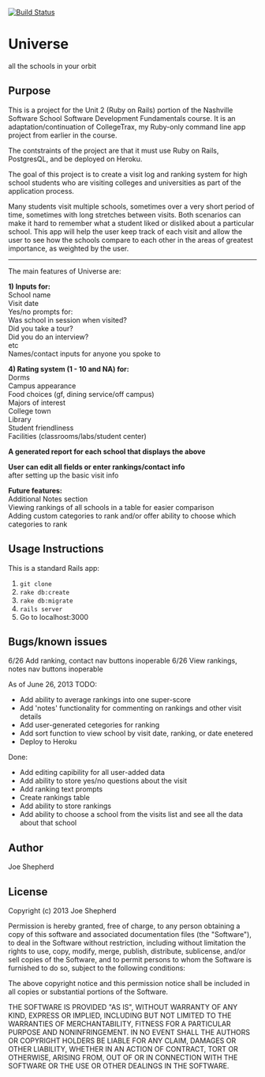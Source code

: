 [![Build Status](https://travis-ci.org/JoeShep/Universe.png)](https://travis-ci.org/JoeShep/Universe)




Universe
=====================
all the schools in your orbit

Purpose
-------

This is a project for the Unit 2 (Ruby on Rails) portion of the Nashville Software School Software Development Fundamentals course. It is an adaptation/continuation of CollegeTrax, my Ruby-only command line app project from earlier in the course.

The contstraints of the project are that it must use Ruby on Rails, PostgresQL, and be deployed on Heroku.

The goal of this project is to create a visit log and ranking system for high school students who are visiting colleges and universities as part of the application process.

Many students visit multiple schools, sometimes over a very short period of time, sometimes with long stretches between visits. Both scenarios can make it hard to remember what a student liked or disliked about a particular school. This app will help the user keep track of each visit and allow the user to see how the schools compare to each other in the areas of greatest importance, as weighted by the user.


--------
The main features of Universe are:

**1) Inputs for:<br>**
  School name<br>
  Visit date<br>
  Yes/no prompts for:<br>
    Was school in session when visited?<br>
    Did you take a tour?<br>
    Did you do an interview?<br>
    etc<br>
  Names/contact inputs for anyone you spoke to<br>

**4) Rating system (1 - 10 and NA) for:<br>**
Dorms<br>
Campus appearance<br>
Food choices
  (gf, dining service/off campus)<br>
Majors of interest<br>
College town<br>
Library<br>
Student friendliness<br>
Facilities (classrooms/labs/student center)<br>

**A generated report for each school that displays the above**<br>

**User can edit all fields or enter rankings/contact info**<br>
after setting up the basic visit info<br>

**Future features:**<br>
Additional Notes section<br>
Viewing rankings of all schools in a table for easier comparison<br>
Adding custom categories to rank and/or offer ability to choose which categories to rank<br>

Usage Instructions
------------------
This is a standard Rails app:

1. `git clone`
2. `rake db:create`
3. `rake db:migrate`
4. `rails server`
5. Go to localhost:3000

Bugs/known issues
-----------------
6/26 Add ranking, contact nav buttons inoperable
6/26 View rankings, notes nav buttons inoperable


As of June 26, 2013
TODO:
<ul>
  <li> Add ability to average rankings into one super-score </li>
  <li> Add 'notes' functionality for commenting on rankings and other visit details</li>
  <li> Add user-generated cetegories for ranking</li>
  <li> Add sort function to view school by visit date, ranking, or date enetered</li>
  <li> Deploy to Heroku</li>
</ul>

Done:
<ul>
  <li> Add editing capibility for all user-added data </li>
  <li> Add ability to store yes/no questions about the visit </li>
  <li> Add ranking text prompts </li>
  <li> Create rankings table </li>
  <li> Add ability to store rankings </li>
  <li> Add ability to choose a school from the visits list and see all the data about that school </li>
</ul>

Author
------
Joe Shepherd

License
-------
Copyright (c) 2013 Joe Shepherd

Permission is hereby granted, free of charge, to any person obtaining a copy
of this software and associated documentation files (the "Software"), to deal
in the Software without restriction, including without limitation the rights
to use, copy, modify, merge, publish, distribute, sublicense, and/or sell
copies of the Software, and to permit persons to whom the Software is
furnished to do so, subject to the following conditions:

The above copyright notice and this permission notice shall be included in
all copies or substantial portions of the Software.

THE SOFTWARE IS PROVIDED "AS IS", WITHOUT WARRANTY OF ANY KIND, EXPRESS OR
IMPLIED, INCLUDING BUT NOT LIMITED TO THE WARRANTIES OF MERCHANTABILITY,
FITNESS FOR A PARTICULAR PURPOSE AND NONINFRINGEMENT. IN NO EVENT SHALL THE
AUTHORS OR COPYRIGHT HOLDERS BE LIABLE FOR ANY CLAIM, DAMAGES OR OTHER
LIABILITY, WHETHER IN AN ACTION OF CONTRACT, TORT OR OTHERWISE, ARISING FROM,
OUT OF OR IN CONNECTION WITH THE SOFTWARE OR THE USE OR OTHER DEALINGS IN
THE SOFTWARE.
